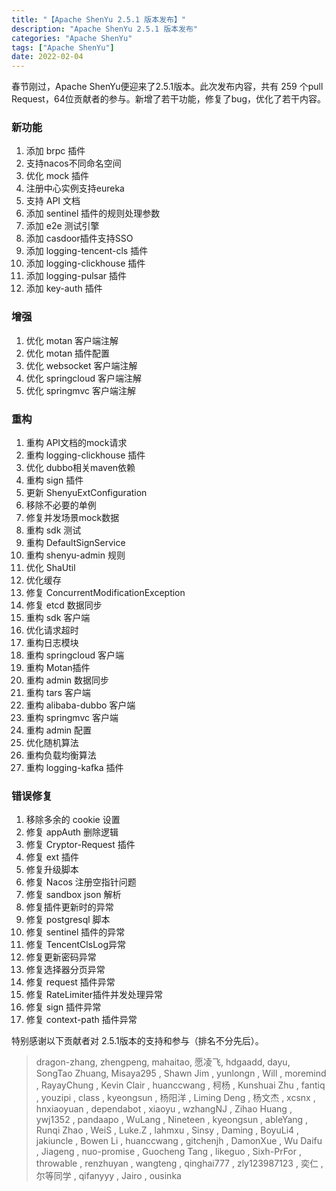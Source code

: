 ```yaml
---
title: "【Apache ShenYu 2.5.1 版本发布】"
description: "Apache ShenYu 2.5.1 版本发布"
categories: "Apache ShenYu"
tags: ["Apache ShenYu"]
date: 2022-02-04
---  
```


春节刚过，Apache ShenYu便迎来了2.5.1版本。此次发布内容，共有 259 个pull Request，64位贡献者的参与。新增了若干功能，修复了bug，优化了若干内容。

### 新功能

1. 添加 brpc 插件
2. 支持nacos不同命名空间
3. 优化 mock 插件
4. 注册中心实例支持eureka
5. 支持 API 文档
6. 添加 sentinel 插件的规则处理参数
7. 添加 e2e 测试引擎
8. 添加 casdoor插件支持SSO
9. 添加 logging-tencent-cls 插件
10. 添加 logging-clickhouse 插件
11. 添加 logging-pulsar 插件
12. 添加 key-auth 插件

### 增强

1. 优化 motan 客户端注解
2. 优化 motan 插件配置
3. 优化 websocket 客户端注解
4. 优化 springcloud 客户端注解
5. 优化 springmvc 客户端注解

### 重构

1. 重构 API文档的mock请求
2. 重构 logging-clickhouse 插件
3. 优化 dubbo相关maven依赖
4. 重构 sign 插件
5. 更新 ShenyuExtConfiguration
6. 移除不必要的单例
7. 修复并发场景mock数据
8. 重构 sdk 测试
9. 重构 DefaultSignService
10. 重构 shenyu-admin 规则
11. 优化 ShaUtil
12. 优化缓存
13. 修复 ConcurrentModificationException
14. 修复 etcd 数据同步
15. 重构 sdk 客户端
16. 优化请求超时
17. 重构日志模块
18. 重构 springcloud 客户端
19. 重构 Motan插件
20. 重构 admin 数据同步
21. 重构 tars 客户端
22. 重构 alibaba-dubbo 客户端
23. 重构 springmvc 客户端
24. 重构 admin 配置
25. 优化随机算法
26. 重构负载均衡算法
27. 重构 logging-kafka 插件

### 错误修复

1. 移除多余的 cookie 设置
2. 修复 appAuth 删除逻辑
3. 修复 Cryptor-Request 插件
4. 修复 ext 插件
5. 修复升级脚本
6. 修复 Nacos 注册空指针问题
7. 修复 sandbox json 解析
8. 修复插件更新时的异常
9. 修复 postgresql 脚本
10. 修复 sentinel 插件的异常
11. 修复 TencentClsLog异常
12. 修复更新密码异常
13. 修复选择器分页异常
14. 修复 request 插件异常
15. 修复 RateLimiter插件并发处理异常
16. 修复 sign 插件异常
17. 修复 context-path 插件异常

特别感谢以下贡献者对 2.5.1版本的支持和参与（排名不分先后）。

> dragon-zhang, zhengpeng, mahaitao, 愿凌飞, hdgaadd, dayu, SongTao Zhuang, Misaya295 , Shawn Jim , yunlongn , Will , moremind , RayayChung , Kevin Clair , huanccwang , 柯杨 , Kunshuai Zhu , fantiq , youzipi , class , kyeongsun , 杨阳洋 , Liming Deng , 杨文杰 , xcsnx , hnxiaoyuan , dependabot , xiaoyu , wzhangNJ , Zihao Huang , ywj1352 , pandaapo , WuLang , Nineteen , kyeongsun , ableYang , Runqi Zhao , WeiS , Luke.Z , lahmxu , Sinsy , Daming , BoyuLi4 , jakiuncle , Bowen Li , huanccwang , gitchenjh , DamonXue , Wu Daifu , Jiageng , nuo-promise , Guocheng Tang , likeguo , Sixh-PrFor , throwable , renzhuyan , wangteng , qinghai777 , zly123987123 , 奕仁 , 尔等同学 , qifanyyy , Jairo , ousinka
